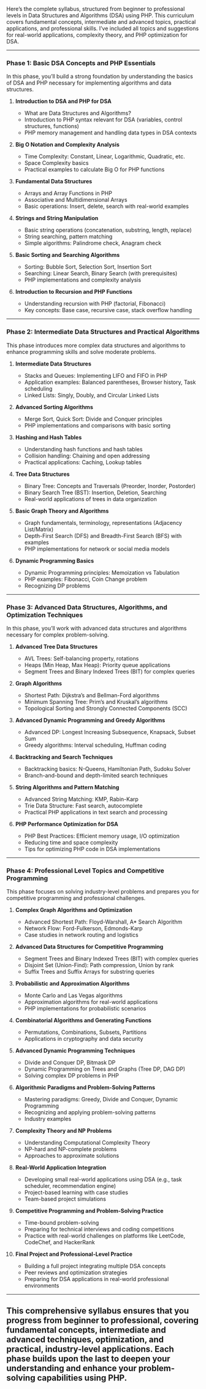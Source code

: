 Here’s the complete syllabus, structured from beginner to professional levels in Data Structures and Algorithms (DSA) using PHP. This curriculum covers fundamental concepts, intermediate and advanced topics, practical applications, and professional skills. I’ve included all topics and suggestions for real-world applications, complexity theory, and PHP optimization for DSA. 

---

### **Phase 1: Basic DSA Concepts and PHP Essentials**

In this phase, you’ll build a strong foundation by understanding the basics of DSA and PHP necessary for implementing algorithms and data structures.

1. **Introduction to DSA and PHP for DSA**
   - What are Data Structures and Algorithms?
   - Introduction to PHP syntax relevant for DSA (variables, control structures, functions)
   - PHP memory management and handling data types in DSA contexts

2. **Big O Notation and Complexity Analysis**

   - Time Complexity: Constant, Linear, Logarithmic, Quadratic, etc.
   - Space Complexity basics
   - Practical examples to calculate Big O for PHP functions

3. **Fundamental Data Structures**

   - Arrays and Array Functions in PHP
   - Associative and Multidimensional Arrays
   - Basic operations: Insert, delete, search with real-world examples

4. **Strings and String Manipulation**

   - Basic string operations (concatenation, substring, length, replace)
   - String searching, pattern matching
   - Simple algorithms: Palindrome check, Anagram check

5. **Basic Sorting and Searching Algorithms**

   - Sorting: Bubble Sort, Selection Sort, Insertion Sort
   - Searching: Linear Search, Binary Search (with prerequisites)
   - PHP implementations and complexity analysis

6. **Introduction to Recursion and PHP Functions**
   - Understanding recursion with PHP (factorial, Fibonacci)
   - Key concepts: Base case, recursive case, stack overflow handling

---

### **Phase 2: Intermediate Data Structures and Practical Algorithms**

This phase introduces more complex data structures and algorithms to enhance programming skills and solve moderate problems.

1. **Intermediate Data Structures**

   - Stacks and Queues: Implementing LIFO and FIFO in PHP
   - Application examples: Balanced parentheses, Browser history, Task scheduling
   - Linked Lists: Singly, Doubly, and Circular Linked Lists

2. **Advanced Sorting Algorithms**

   - Merge Sort, Quick Sort: Divide and Conquer principles
   - PHP implementations and comparisons with basic sorting

3. **Hashing and Hash Tables**

   - Understanding hash functions and hash tables
   - Collision handling: Chaining and open addressing
   - Practical applications: Caching, Lookup tables

4. **Tree Data Structures**

   - Binary Tree: Concepts and Traversals (Preorder, Inorder, Postorder)
   - Binary Search Tree (BST): Insertion, Deletion, Searching
   - Real-world applications of trees in data organization

5. **Basic Graph Theory and Algorithms**

   - Graph fundamentals, terminology, representations (Adjacency List/Matrix)
   - Depth-First Search (DFS) and Breadth-First Search (BFS) with examples
   - PHP implementations for network or social media models

6. **Dynamic Programming Basics**
   - Dynamic Programming principles: Memoization vs Tabulation
   - PHP examples: Fibonacci, Coin Change problem
   - Recognizing DP problems

---

### **Phase 3: Advanced Data Structures, Algorithms, and Optimization Techniques**

In this phase, you’ll work with advanced data structures and algorithms necessary for complex problem-solving.

1. **Advanced Tree Data Structures**

   - AVL Trees: Self-balancing property, rotations
   - Heaps (Min Heap, Max Heap): Priority queue applications
   - Segment Trees and Binary Indexed Trees (BIT) for complex queries

2. **Graph Algorithms**

   - Shortest Path: Dijkstra’s and Bellman-Ford algorithms
   - Minimum Spanning Tree: Prim’s and Kruskal’s algorithms
   - Topological Sorting and Strongly Connected Components (SCC)

3. **Advanced Dynamic Programming and Greedy Algorithms**

   - Advanced DP: Longest Increasing Subsequence, Knapsack, Subset Sum
   - Greedy algorithms: Interval scheduling, Huffman coding

4. **Backtracking and Search Techniques**

   - Backtracking basics: N-Queens, Hamiltonian Path, Sudoku Solver
   - Branch-and-bound and depth-limited search techniques

5. **String Algorithms and Pattern Matching**

   - Advanced String Matching: KMP, Rabin-Karp
   - Trie Data Structure: Fast search, autocomplete
   - Practical PHP applications in text search and processing

6. **PHP Performance Optimization for DSA**
   - PHP Best Practices: Efficient memory usage, I/O optimization
   - Reducing time and space complexity
   - Tips for optimizing PHP code in DSA implementations

---

### **Phase 4: Professional Level Topics and Competitive Programming**

This phase focuses on solving industry-level problems and prepares you for competitive programming and professional challenges.

1. **Complex Graph Algorithms and Optimization**

   - Advanced Shortest Path: Floyd-Warshall, A\* Search Algorithm
   - Network Flow: Ford-Fulkerson, Edmonds-Karp
   - Case studies in network routing and logistics

2. **Advanced Data Structures for Competitive Programming**

   - Segment Trees and Binary Indexed Trees (BIT) with complex queries
   - Disjoint Set (Union-Find): Path compression, Union by rank
   - Suffix Trees and Suffix Arrays for substring queries

3. **Probabilistic and Approximation Algorithms**

   - Monte Carlo and Las Vegas algorithms
   - Approximation algorithms for real-world applications
   - PHP implementations for probabilistic scenarios

4. **Combinatorial Algorithms and Generating Functions**

   - Permutations, Combinations, Subsets, Partitions
   - Applications in cryptography and data security

5. **Advanced Dynamic Programming Techniques**

   - Divide and Conquer DP, Bitmask DP
   - Dynamic Programming on Trees and Graphs (Tree DP, DAG DP)
   - Solving complex DP problems in PHP

6. **Algorithmic Paradigms and Problem-Solving Patterns**

   - Mastering paradigms: Greedy, Divide and Conquer, Dynamic Programming
   - Recognizing and applying problem-solving patterns
   - Industry examples

7. **Complexity Theory and NP Problems**

   - Understanding Computational Complexity Theory
   - NP-hard and NP-complete problems
   - Approaches to approximate solutions

8. **Real-World Application Integration**

   - Developing small real-world applications using DSA (e.g., task scheduler, recommendation engine)
   - Project-based learning with case studies
   - Team-based project simulations

9. **Competitive Programming and Problem-Solving Practice**

   - Time-bound problem-solving
   - Preparing for technical interviews and coding competitions
   - Practice with real-world challenges on platforms like LeetCode, CodeChef, and HackerRank

10. **Final Project and Professional-Level Practice**
    - Building a full project integrating multiple DSA concepts
    - Peer reviews and optimization strategies
    - Preparing for DSA applications in real-world professional environments

---

This comprehensive syllabus ensures that you progress from beginner to professional, covering fundamental concepts, intermediate and advanced techniques, optimization, and practical, industry-level applications. Each phase builds upon the last to deepen your understanding and enhance your problem-solving capabilities using PHP.
---

